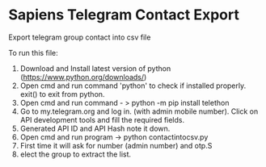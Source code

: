 # Sapiens Telegram Contact Export
Export telegram group contact into csv file

To run this file:

1. Download and Install latest version of python (https://www.python.org/downloads/)
2. Open cmd and run command 'python' to check if installed properly. exit() to exit from python.
3. Open cmd and run command - > python -m pip install telethon
4. Go to my.telegram.org and log in. (with admin mobile number). Click on API development tools and fill the required fields.
5. Generated API ID and API Hash note it down.
6. Open cmd and run program -> python contactintocsv.py
7. First time it will ask for number (admin number) and otp.S
8. elect the group to extract the list.
